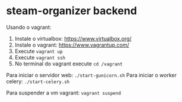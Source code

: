 # steam-organizer backend

Usando o vagrant:

1. Instale o virtualbox: https://www.virtualbox.org/
2. Instale o vagrant: https://www.vagrantup.com/
3. Execute `vagrant up`
4. Execute `vagrant ssh`
5. No terminal do vagrant execute `cd /vagrant`

Para iniciar o servidor web: `./start-gunicorn.sh`
Para iniciar o worker celery: `./start-celery.sh`

Para suspender a vm vagrant: `vagrant suspend`
